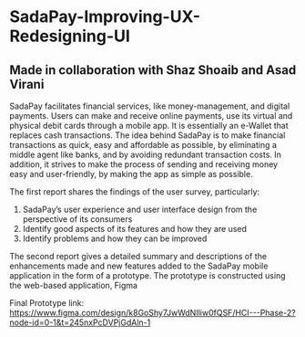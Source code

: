 # SadaPay-Improving-UX-Redesigning-UI

## Made in collaboration with Shaz Shoaib and Asad Virani

SadaPay facilitates financial services, like money-management, and digital payments. Users can make and receive online payments, use its virtual and physical debit cards through a mobile app. It is essentially an e-Wallet that replaces cash transactions. The idea behind SadaPay is to make financial transactions as quick, easy and affordable as possible, by eliminating a middle agent like banks, and by avoiding redundant transaction costs. In addition, it strives to make the process of sending and receiving money easy and user-friendly, by making the app as simple as possible.

The first report shares the findings of the user survey, particularly:
1.	SadaPay’s user experience and user interface design from the perspective of its consumers
2.	Identify good aspects of its features and how they are used
3.	Identify problems and how they can be improved

The second report gives a detailed summary and descriptions of the enhancements made and new features added to the SadaPay mobile application in the form of a prototype. The prototype is constructed using the web-based application, Figma

Final Prototype link: https://www.figma.com/design/k8GoShy7JwWdNIliw0fQSF/HCI---Phase-2?node-id=0-1&t=245nxPcDVPjGdAln-1
